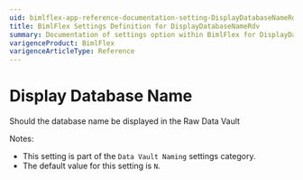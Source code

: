 ```yaml
---
uid: bimlflex-app-reference-documentation-setting-DisplayDatabaseNameRdv
title: BimlFlex Settings Definition for DisplayDatabaseNameRdv
summary: Documentation of settings option within BimlFlex for DisplayDatabaseNameRdv
varigenceProduct: BimlFlex
varigenceArticleType: Reference
---
```


# Display Database Name

Should the database name be displayed in the Raw Data Vault

Notes:
* This setting is part of the `Data Vault Naming` settings category.
 * The default value for this setting is `N`.